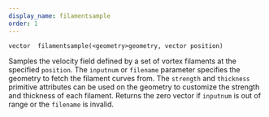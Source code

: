 ```yaml
---
display_name: filamentsample
order: 1
---
```

`vector  filamentsample(<geometry>geometry, vector position)`

Samples the velocity field defined by a set of vortex filaments at the
specified `position`. The `inputnum` or `filename` parameter specifies the
geometry to fetch the filament curves from. The `strength` and `thickness`
primitive attributes can be used on the geometry to customize the strength and
thickness of each filament. Returns the zero vector if `inputnum` is out of
range or the `filename` is invalid.
